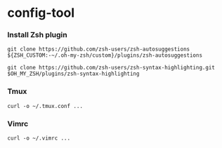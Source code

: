 # config-tool

### Install Zsh plugin

`git clone https://github.com/zsh-users/zsh-autosuggestions ${ZSH_CUSTOM:-~/.oh-my-zsh/custom}/plugins/zsh-autosuggestions`

`git clone https://github.com/zsh-users/zsh-syntax-highlighting.git $OH_MY_ZSH/plugins/zsh-syntax-highlighting`


### Tmux
`curl -o ~/.tmux.conf ...`


### Vimrc

`curl -o ~/.vimrc ...`
